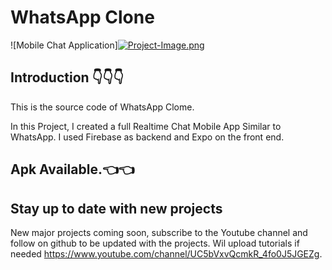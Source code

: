 # WhatsApp Clone

![Mobile Chat Application][![Project-Image.png](https://i.postimg.cc/wxsN6KXm/Project-Image.png)](https://postimg.cc/23rywKXk)

## Introduction 👇👇👇
This is the source code of WhatsApp Clome. 

In this Project, I created a full Realtime Chat Mobile App Similar to WhatsApp. I used Firebase as backend and Expo on the front end.

## Apk Available.👈👈


## Stay up to date with new projects 
New major projects coming soon, subscribe to the Youtube channel and follow on github to be updated with the projects. Wil upload tutorials if needed https://www.youtube.com/channel/UC5bVxvQcmkR_4fo0J5JGEZg.
